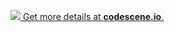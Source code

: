 [![](https://codescene.io/projects/1051/status.svg) Get more details at **codescene.io**.](https://codescene.io/projects/1051/jobs/latest-successful/results)